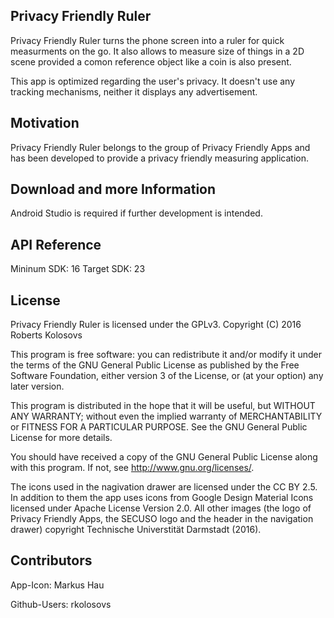 ## Privacy Friendly Ruler

Privacy Friendly Ruler turns the phone screen into a ruler for quick measurments on the go. It also allows to measure size of things in a 2D scene provided a comon reference object like a coin is also present.

This app is optimized regarding the user's privacy. It doesn't use any tracking mechanisms, neither it displays any advertisement.

## Motivation

Privacy Friendly Ruler belongs to the group of Privacy Friendly Apps and has been developed to provide a privacy friendly measuring application.

## Download and more Information

Android Studio is required if further development is intended. 

## API Reference

Mininum SDK: 16 Target SDK: 23 

## License

Privacy Friendly Ruler is licensed under the GPLv3. Copyright (C) 2016 Roberts Kolosovs

This program is free software: you can redistribute it and/or modify it under the terms of the GNU General Public License as published by the Free Software Foundation, either version 3 of the License, or (at your option) any later version.

This program is distributed in the hope that it will be useful, but WITHOUT ANY WARRANTY; without even the implied warranty of MERCHANTABILITY or FITNESS FOR A PARTICULAR PURPOSE. See the GNU General Public License for more details.

You should have received a copy of the GNU General Public License along with this program. If not, see http://www.gnu.org/licenses/.

The icons used in the nagivation drawer are licensed under the CC BY 2.5. In addition to them the app uses icons from Google Design Material Icons licensed under Apache License Version 2.0. All other images (the logo of Privacy Friendly Apps, the SECUSO logo and the header in the navigation drawer) copyright Technische Universtität Darmstadt (2016).

## Contributors

App-Icon:
Markus Hau

Github-Users:
rkolosovs
